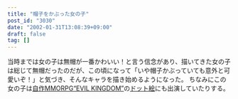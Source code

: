 ```yaml
---
title: "帽子をかぶった女の子"
post_id: "3030"
date: "2002-01-31T13:08:39+09:00"
draft: false
tag: []
---
```



当時までは女の子は無帽が一番かわいい！と言う信念があり、描いてきた女の子は総じて無帽だったのだが、この頃になって「いや帽子かぶっていても意外と可愛いぞ！」と気づき、そんなキャラを描き始めるようになった。 ちなみにこの女の子は[自作MMORPG“EVIL KINGDOM”](/tag/evil-kingdom)の[ドット絵](/dot-party)にも出演していたりする。
